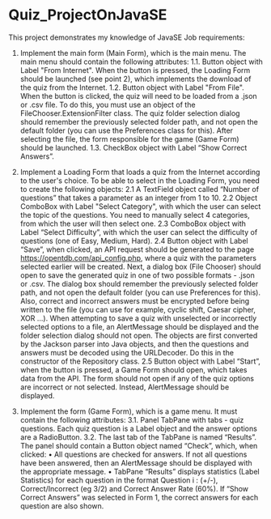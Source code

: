 # Quiz_ProjectOnJavaSE
This project demonstrates my knowledge of JavaSE
Job requirements:

1. Implement the main form (Main Form), which is the main menu. The main menu should contain the following attributes:
1.1. Button object with Label "From Internet". When the button is pressed, the Loading Form should be launched (see point 2), which implements the download of the quiz from the Internet.
1.2. Button object with Label "From File". When the button is clicked, the quiz will need to be loaded from a .json or .csv file. To do this, you must use an object of the FileChooser.ExtensionFilter class. The quiz folder selection dialog should remember the previously selected folder path, and not open the default folder (you can use the Preferences class for this). After selecting the file, the form responsible for the game (Game Form) should be launched.
1.3. CheckBox object with Label “Show Correct Answers”.

2. Implement a Loading Form that loads a quiz from the Internet according to the user's choice. To be able to select in the Loading Form, you need to create the following objects:
2.1 A TextField object called “Number of questions” that takes a parameter as an integer from 1 to 10.
2.2 Object ComboBox with Label "Select Category", with which the user can select the topic of the questions. You need to manually select 4 categories, from which the user will then select one.
2.3 ComboBox object with Label “Select Difficulty”, with which the user can select the difficulty of questions (one of Easy, Medium, Hard).
2.4 Button object with Label “Save”, when clicked, an API request should be generated to the page https://opentdb.com/api_config.php, where a quiz with the parameters selected earlier will be created. Next, a dialog box (File Chooser) should open to save the generated quiz in one of two possible formats - .json or .csv. The dialog box should remember the previously selected folder path, and not open the default folder (you can use Preferences for this). Also, correct and incorrect answers must be encrypted before being written to the file (you can use for example, cyclic shift, Caesar cipher, XOR ...). When attempting to save a quiz with unselected or incorrectly selected options to a file, an AlertMessage should be displayed and the folder selection dialog should not open. The objects are first converted by the Jackson parser into Java objects, and then the questions and answers must be decoded using the URLDecoder. Do this in the constructor of the Repository class.
2.5 Button object with Label “Start”, when the button is pressed, a Game Form should open, which takes data from the API. The form should not open if any of the quiz options are incorrect or not selected. Instead, AlertMessage should be displayed.

3. Implement the form (Game Form), which is a game menu. It must contain the following attributes:
3.1. Panel TabPane with tabs - quiz questions. Each quiz question is a Label object and the answer options are a RadioButton.
3.2. The last tab of the TabPane is named “Results”. The panel should contain a Button object named “Check”, which, when clicked:
• All questions are checked for answers. If not all questions have been answered, then an AlertMessage should be displayed with the appropriate message.
• TabPane “Results” displays statistics (Label Statistics) for each question in the format Question i : (+/-), Correct/Incorrect (eg 3/2) and Correct Answer Rate (60%). If “Show Correct Answers” was selected in Form 1, the correct answers for each question are also shown.
